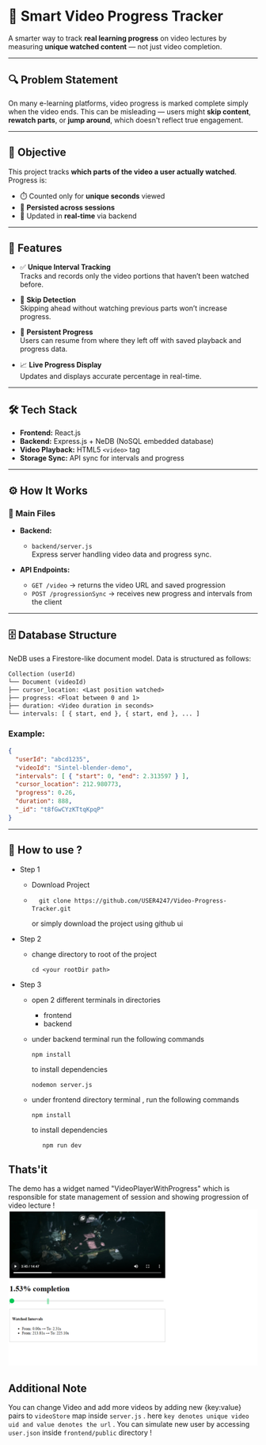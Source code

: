 # 🎥 Smart Video Progress Tracker

A smarter way to track **real learning progress** on video lectures by measuring **unique watched content** — not just video completion.

---

## 🔍 Problem Statement

On many e-learning platforms, video progress is marked complete simply when the video ends. This can be misleading — users might **skip content**, **rewatch parts**, or **jump around**, which doesn't reflect true engagement.

---

## 🎯 Objective

This project tracks **which parts of the video a user actually watched**. Progress is:

- ⏱️ Counted only for **unique seconds** viewed
- 💾 **Persisted across sessions**
- 🔁 Updated in **real-time** via backend

---

## 🌟 Features

- ✅ **Unique Interval Tracking**  
  Tracks and records only the video portions that haven’t been watched before.

- 🧠 **Skip Detection**  
  Skipping ahead without watching previous parts won’t increase progress.

- 🔁 **Persistent Progress**  
  Users can resume from where they left off with saved playback and progress data.

- 📈 **Live Progress Display**  
  Updates and displays accurate percentage in real-time.

---

## 🛠️ Tech Stack

- **Frontend:** React.js  
- **Backend:** Express.js + NeDB (NoSQL embedded database)  
- **Video Playback:** HTML5 `<video>` tag  
- **Storage Sync:** API sync for intervals and progress

---

## ⚙️ How It Works

### 🔩 Main Files

- **Backend:**  
  - `backend/server.js`  
    Express server handling video data and progress sync.

- **API Endpoints:**  
  - `GET /video` → returns the video URL and saved progression  
  - `POST /progressionSync` → receives new progress and intervals from the client

---

## 🗄️ Database Structure
NeDB uses a Firestore-like document model. Data is structured as follows:
```
Collection (userId)
└── Document (videoId)
├── cursor_location: <Last position watched>
├── progress: <Float between 0 and 1>
├── duration: <Video duration in seconds>
└── intervals: [ { start, end }, { start, end }, ... ]
```

### Example:

```json
{
  "userId": "abcd1235",
  "videoId": "Sintel-blender-demo",
  "intervals": [ { "start": 0, "end": 2.313597 } ],
  "cursor_location": 212.980773,
  "progress": 0.26,
  "duration": 888,
  "_id": "t8fGwCYzKTtqKpqP"
}
```

---

## 🔧 How to use ?
- Step 1
  - Download Project
  - ```
      git clone https://github.com/USER4247/Video-Progress-Tracker.git
    ```
    or
    simply download the project using github ui

- Step 2
  - change directory to root of the project
    ```
    cd <your rootDir path>
    ```
- Step 3
  - open 2 different terminals in directories
      - frontend
      - backend

  - under backend terminal run the following commands
    ```
    npm install
    ```
    to install dependencies
    ```
    nodemon server.js
    ```
        
  - under frontend directory terminal , run the following commands
      ```
    npm install
    ```
    to install dependencies
       ```
          npm run dev
       ```

## Thats'it 
The demo has a widget named "VideoPlayerWithProgress" which is responsible for state management of session and showing progression of video lecture !
![Screenshot](https://github.com/USER4247/Video-Progress-Tracker/blob/main/images/Screenshot%202025-05-25%20043849.png)

## Additional Note 
You can change Video and add more videos by adding new {key:value} pairs to `videoStore` map inside `server.js` . here `key denotes unique video uid and value denotes the url` . You can simulate new user by accessing  `user.json` inside `frontend/public` directory !



